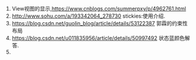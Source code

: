 1. View视图的显示,https://www.cnblogs.com/summerpxy/p/4962761.html
2. http://www.sohu.com/a/193342064_278730    stickies:使用介绍.
3. https://blog.csdn.net/guolin_blog/article/details/53122387  郭霖的约束性布局
4. https://blog.csdn.net/u011835956/article/details/50997492 状态蓝颜色解答.
5. 